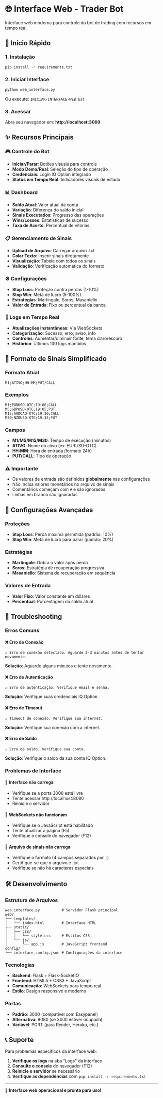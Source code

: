 # 🌐 Interface Web - Trader Bot

Interface web moderna para controle do bot de trading com recursos em tempo real.

## 🚀 Início Rápido

### 1. Instalação
```bash
pip install -r requirements.txt
```

### 2. Iniciar Interface
```bash
python web_interface.py
```
Ou execute: `INICIAR-INTERFACE-WEB.bat`

### 3. Acessar
Abra seu navegador em: **http://localhost:3000**

## ✨ Recursos Principais

### 🎮 Controle do Bot
- **Iniciar/Parar**: Botões visuais para controle
- **Modo Demo/Real**: Seleção do tipo de operação
- **Credenciais**: Login IQ Option integrado
- **Status em Tempo Real**: Indicadores visuais de estado

### 📊 Dashboard
- **Saldo Atual**: Valor atual da conta
- **Variação**: Diferença do saldo inicial
- **Sinais Executados**: Progresso das operações
- **Wins/Losses**: Estatísticas de sucesso
- **Taxa de Acerto**: Percentual de vitórias

### 📋 Gerenciamento de Sinais
- **Upload de Arquivo**: Carregar arquivo .txt
- **Colar Texto**: Inserir sinais diretamente
- **Visualização**: Tabela com todos os sinais
- **Validação**: Verificação automática do formato

### ⚙️ Configurações
- **Stop Loss**: Proteção contra perdas (1-10%)
- **Stop Win**: Meta de lucro (5-100%)
- **Estratégias**: Martingale, Soros, Masaniello
- **Valor de Entrada**: Fixo ou percentual da banca

### 📄 Logs em Tempo Real
- **Atualizações Instantâneas**: Via WebSockets
- **Categorização**: Sucesso, erro, aviso, info
- **Controles**: Aumentar/diminuir fonte, tema claro/escuro
- **Histórico**: Últimos 100 logs mantidos

## 📱 Formato de Sinais Simplificado

### Formato Atual
```
M1;ATIVO;HH:MM;PUT/CALL
```

### Exemplos
```
M1;EURUSD-OTC;19:00;CALL
M5;GBPUSD-OTC;19:05;PUT
M15;AUDCAD-OTC;19:10;CALL
M30;NZDUSD-OTC;19:15;PUT
```

### Campos
- **M1/M5/M15/M30**: Tempo de execução (minutos)
- **ATIVO**: Nome do ativo (ex: EURUSD-OTC)
- **HH:MM**: Hora de entrada (formato 24h)
- **PUT/CALL**: Tipo de operação

### ⚠️ Importante
- Os valores de entrada são definidos **globalmente** nas configurações
- Não inclua valores monetários no arquivo de sinais
- Comentários começam com `#` e são ignorados
- Linhas em branco são ignoradas

## 🔧 Configurações Avançadas

### Proteções
- **Stop Loss**: Perda máxima permitida (padrão: 10%)
- **Stop Win**: Meta de lucro para parar (padrão: 20%)

### Estratégias
- **Martingale**: Dobra o valor após perda
- **Soros**: Estratégia de recuperação progressiva
- **Masaniello**: Sistema de recuperação em sequência

### Valores de Entrada
- **Valor Fixo**: Valor constante em dólares
- **Percentual**: Porcentagem do saldo atual

## 🚨 Troubleshooting

### Erros Comuns

#### ❌ Erro de Conexão
```
⚠️ Erro de conexão detectado. Aguarde 2-3 minutos antes de tentar novamente.
```
**Solução**: Aguarde alguns minutos e tente novamente.

#### ❌ Erro de Autenticação
```
⚠️ Erro de autenticação. Verifique email e senha.
```
**Solução**: Verifique suas credenciais IQ Option.

#### ❌ Erro de Timeout
```
⚠️ Timeout de conexão. Verifique sua internet.
```
**Solução**: Verifique sua conexão com a internet.

#### ❌ Erro de Saldo
```
⚠️ Erro de saldo. Verifique sua conta.
```
**Solução**: Verifique o saldo da sua conta IQ Option.

### Problemas de Interface

#### 🔄 Interface não carrega
- Verifique se a porta 3000 está livre
- Tente acessar http://localhost:8080
- Reinicie o servidor

#### 📡 WebSockets não funcionam
- Verifique se o JavaScript está habilitado
- Tente atualizar a página (F5)
- Verifique o console do navegador (F12)

#### 📁 Arquivo de sinais não carrega
- Verifique o formato (4 campos separados por `;`)
- Certifique-se que o arquivo é .txt
- Verifique se não há caracteres especiais

## 🛠️ Desenvolvimento

### Estrutura de Arquivos
```
web_interface.py          # Servidor Flask principal
web/
├── templates/
│   └── index.html        # Interface HTML
├── static/
│   ├── css/
│   │   └── style.css     # Estilos CSS
│   └── js/
│       └── app.js        # JavaScript frontend
config/
└── interface_config.json # Configurações da interface
```

### Tecnologias
- **Backend**: Flask + Flask-SocketIO
- **Frontend**: HTML5 + CSS3 + JavaScript
- **Comunicação**: WebSockets para tempo real
- **Estilo**: Design responsivo e moderno

### Portas
- **Padrão**: 3000 (compatível com Easypanel)
- **Alternativa**: 8080 (se 3000 estiver ocupada)
- **Variável**: PORT (para Render, Heroku, etc.)

## 📞 Suporte

Para problemas específicos da interface web:

1. **Verifique os logs** na aba "Logs" da interface
2. **Consulte o console** do navegador (F12)
3. **Reinicie o servidor** se necessário
4. **Verifique as dependências** com `pip install -r requirements.txt`

---

**🎯 Interface web operacional e pronta para uso!**